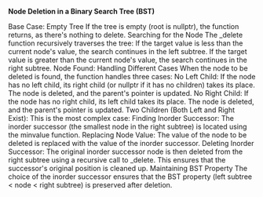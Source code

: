 **Node Deletion in a Binary Search Tree (BST)**

Base Case: Empty Tree
If the tree is empty (root is nullptr), the function returns, as there's nothing to delete.
Searching for the Node
The _delete function recursively traverses the tree:
If the target value is less than the current node's value, the search continues in the left subtree.
If the target value is greater than the current node's value, the search continues in the right subtree.
Node Found: Handling Different Cases
When the node to be deleted is found, the function handles three cases:
No Left Child: If the node has no left child, its right child (or nullptr if it has no children) takes its place. The node is deleted, and the parent's pointer is updated.
No Right Child: If the node has no right child, its left child takes its place. The node is deleted, and the parent's pointer is updated.
Two Children (Both Left and Right Exist):
This is the most complex case:
Finding Inorder Successor: The inorder successor (the smallest node in the right subtree) is located using the minvalue function.
Replacing Node Value: The value of the node to be deleted is replaced with the value of the inorder successor.
Deleting Inorder Successor: The original inorder successor node is then deleted from the right subtree using a recursive call to _delete. This ensures that the successor's original position is cleaned up.
Maintaining BST Property
The choice of the inorder successor ensures that the BST property (left subtree < node < right subtree) is preserved after deletion.
